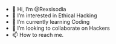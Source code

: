 - 👋 Hi, I’m @Rexsisodia
- 👀 I’m interested in Ethical Hacking
- 🌱 I’m currently learning Coding
- 💞️ I’m looking to collaborate on Hackers
- 📫 How to reach me.

<!---
Rexsisodia/Rexsisodia is a ✨ special ✨ repository because its `README.md` (this file) appears on your GitHub profile.
You can click the Preview link to take a look at your changes.
--->
